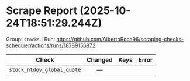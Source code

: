 # Scrape Report (2025-10-24T18:51:29.244Z)

Group: `stocks`  |  Run: https://github.com/AlbertoRoca96/scraping-checks-scheduler/actions/runs/18789156872

| Check | Changed | Keys | Error |
|---|:---:|:--|:--|
| `stock_ntdoy_global_quote` | — |  |  |
